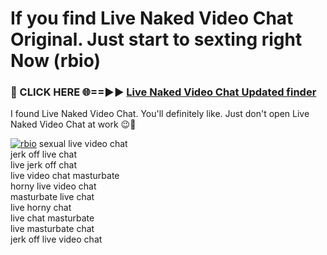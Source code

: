 # If you find Live Naked Video Chat Original. Just start to sexting right Now (rbio)

<h3>🔴 CLICK HERE 🌐==►► <a href="https://tinyurl.com/mtbk5fxa" rel="nofollow">Live Naked Video Chat Updated finder</a></h3>

I found Live Naked Video Chat. You'll definitely like. Just don't open Live Naked Video Chat at work 😉💬

[![rbio](https://i.imgur.com/Q8WKrnY.jpeg)](https://tinyurl.com/mtbk5fxa)
sexual live video chat<br>
jerk off live chat<br>
live jerk off chat<br>
live video chat masturbate<br>
horny live video chat<br>
masturbate live chat<br>
live horny chat<br>
live chat masturbate<br>
live masturbate chat<br>
jerk off live video chat